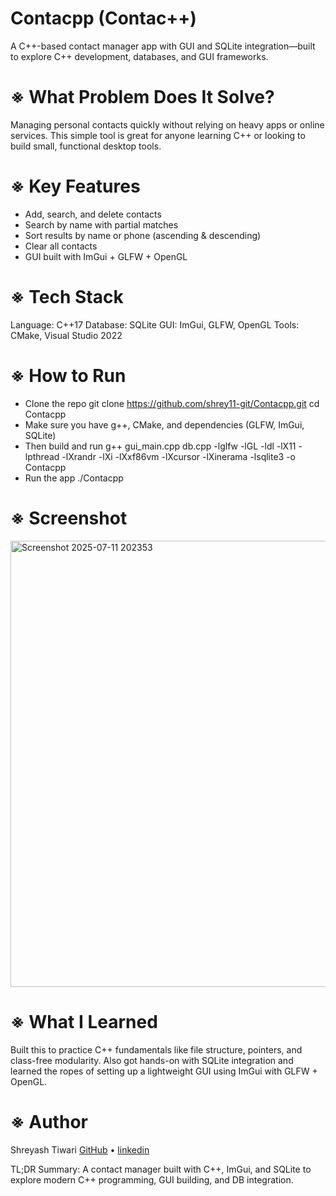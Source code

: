 # Contacpp (Contac++)
A C++-based contact manager app with GUI and SQLite integration—built to explore C++ development, databases, and GUI frameworks.

# ※ What Problem Does It Solve?
Managing personal contacts quickly without relying on heavy apps or online services. This simple tool is great for anyone learning C++ or looking to build small, functional desktop tools.

# ※ Key Features
- Add, search, and delete contacts
- Search by name with partial matches
- Sort results by name or phone (ascending & descending)
- Clear all contacts
- GUI built with ImGui + GLFW + OpenGL

# ※ Tech Stack
Language: C++17
Database: SQLite
GUI: ImGui, GLFW, OpenGL
Tools: CMake, Visual Studio 2022

# ※ How to Run
- Clone the repo
git clone https://github.com/shrey11-git/Contacpp.git
cd Contacpp
- Make sure you have g++, CMake, and dependencies (GLFW, ImGui, SQLite)
- Then build and run
g++ gui_main.cpp db.cpp -lglfw -lGL -ldl -lX11 -lpthread -lXrandr -lXi -lXxf86vm -lXcursor -lXinerama -lsqlite3 -o Contacpp
- Run the app
./Contacpp

# ※ Screenshot
<img width="982" height="714" alt="Screenshot 2025-07-11 202353" src="https://github.com/user-attachments/assets/f4aee08d-4e0a-4d58-a3b6-b90ddfcebf0e" />


# ※ What I Learned
Built this to practice C++ fundamentals like file structure, pointers, and class-free modularity. Also got hands-on with SQLite integration and learned the ropes of setting up a lightweight GUI using ImGui with GLFW + OpenGL.

# ※ Author
Shreyash Tiwari
[ GitHub](https://github.com/shrey11-git) • [linkedin](http://www.linkedin.com/in/shreyashtiwari-csbs)

TL;DR Summary: 
A contact manager built with C++, ImGui, and SQLite to explore modern C++ programming, GUI building, and DB integration.

